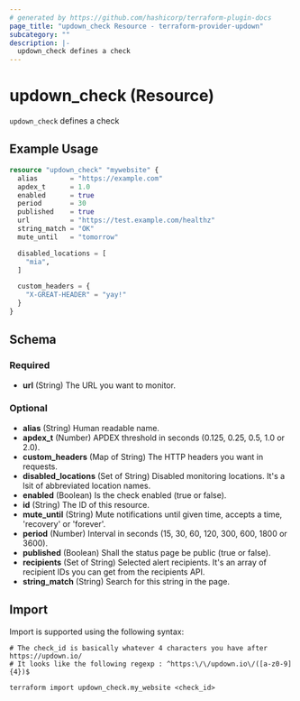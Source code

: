 ```yaml
---
# generated by https://github.com/hashicorp/terraform-plugin-docs
page_title: "updown_check Resource - terraform-provider-updown"
subcategory: ""
description: |-
  updown_check defines a check
---
```


# updown_check (Resource)

`updown_check` defines a check

## Example Usage

```terraform
resource "updown_check" "mywebsite" {
  alias        = "https://example.com"
  apdex_t      = 1.0
  enabled      = true
  period       = 30
  published    = true
  url          = "https://test.example.com/healthz"
  string_match = "OK"
  mute_until   = "tomorrow"

  disabled_locations = [
    "mia",
  ]

  custom_headers = {
    "X-GREAT-HEADER" = "yay!"
  }
}
```

<!-- schema generated by tfplugindocs -->
## Schema

### Required

- **url** (String) The URL you want to monitor.

### Optional

- **alias** (String) Human readable name.
- **apdex_t** (Number) APDEX threshold in seconds (0.125, 0.25, 0.5, 1.0 or 2.0).
- **custom_headers** (Map of String) The HTTP headers you want in requests.
- **disabled_locations** (Set of String) Disabled monitoring locations. It's a lsit of abbreviated location names.
- **enabled** (Boolean) Is the check enabled (true or false).
- **id** (String) The ID of this resource.
- **mute_until** (String) Mute notifications until given time, accepts a time, 'recovery' or 'forever'.
- **period** (Number) Interval in seconds (15, 30, 60, 120, 300, 600, 1800 or 3600).
- **published** (Boolean) Shall the status page be public (true or false).
- **recipients** (Set of String) Selected alert recipients. It's an array of recipient IDs you can get from the recipients API.
- **string_match** (String) Search for this string in the page.

## Import

Import is supported using the following syntax:

```shell
# The check_id is basically whatever 4 characters you have after https://updown.io/
# It looks like the following regexp : ^https:\/\/updown.io\/([a-z0-9]{4})$

terraform import updown_check.my_website <check_id>
```
